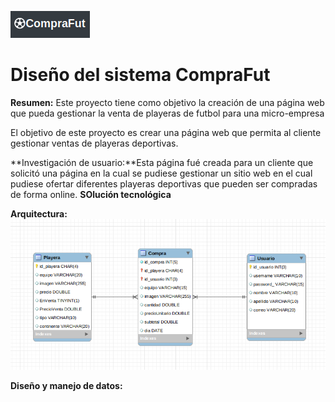 ![](https://github.com/Kevincastillo98/Proyecto-Web/blob/master/ImagenesRepo/Logo.png)

# Diseño del sistema CompraFut

**Resumen:** Este proyecto tiene como objetivo la creación de
una página web que pueda gestionar la venta de playeras
de futbol para una micro-empresa 

El objetivo de este proyecto es crear una página web que permita
al cliente gestionar ventas de playeras deportivas.

**Investigación de usuario:**Esta página fué creada para un cliente que solicitó
una página en la cual se pudiese gestionar un sitio web en el cual pudiese ofertar
diferentes playeras deportivas que pueden ser compradas de forma online.
**SOlución tecnológica**

**Arquitectura:**
![](https://github.com/Kevincastillo98/Proyecto-Web/blob/master/Esquemas/esquema.png)


**Diseño y manejo de datos:**


